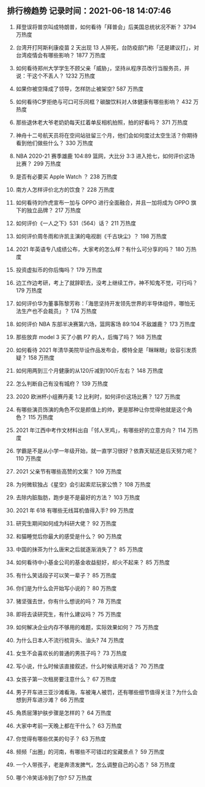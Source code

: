 
## 排行榜趋势 记录时间：2021-06-18 14:07:46
  
  1. 拜登误将普京叫成特朗普，如何看待「拜普会」后美国总统状况不断？ 3794 万热度
    
  2. 台湾开打阿斯利康疫苗 2 天出现 13 人猝死，台防疫部门称「还是建议打」，对台湾疫情会有哪些影响？ 1877 万热度
    
  3. 如何看待郑州大学学生不顾父亲「威胁」，坚持从程序员改行当服务员，并说：干这个不丢人？ 1232 万热度
    
  4. 如果你被空降成了领导，怎样防止被架空? 587 万热度
    
  5. 如何看待C罗拒绝与可口可乐同框？碳酸饮料对人体健康有哪些影响？ 432 万热度
    
  6. 那些退休老大爷老奶奶每天扛着单反相机拍照，拍的好看吗？ 371 万热度
    
  7. 神舟十二号航天员将在空间站驻留三个月，他们会如何度过太空生活？你期待看到他们做些什么？ 330 万热度
    
  8. NBA 2020-21 赛季雄鹿 104:89 篮网，大比分 3:3 进入抢七，如何评价这场比赛？ 299 万热度
    
  9. 是否有必要买 Apple Watch ？ 238 万热度
    
  10. 南方人怎样评价北方的饮食？ 228 万热度
    
  11. 如何看待刘作虎宣布一加与 OPPO 进行全面融合，并且一加将成为 OPPO 旗下的独立品牌？ 217 万热度
    
  12. 如何评价《一人之下》531（564）话？ 211 万热度
    
  13. 如何评价周冬雨和许凯主演的电视剧《千古玦尘》？ 198 万热度
    
  14. 2021 年英语专八成绩公布，大家考的怎么样？有什么可分享的吗？ 180 万热度
    
  15. 投资虚拟币的你后悔吗？ 179 万热度
    
  16. 边工作边考研，考上了就辞职去，没考上继续工作，神不知鬼不觉，可行吗？ 179 万热度
    
  17. 如何评价华为董事陈黎芳称：「海思坚持开发领先世界的半导体组件，哪怕无法生产也不会裁员」？ 174 万热度
    
  18. 如何评价 NBA 东部半决赛第六场，篮网客场 89:104 不敌雄鹿？ 173 万热度
    
  19. 那些放弃 model 3 买了小鹏 P7 的人，后悔了吗？ 168 万热度
    
  20. 如何看待 2021 年清华美院毕设作品发布会，模特全是「眯眯眼」妆容引发质疑？ 158 万热度
    
  21. 如何用两到三个月健康的从120斤减到100斤左右？ 148 万热度
    
  22. 怎么判断自己有没有城府？ 139 万热度
    
  23. 2020 欧洲杯小组赛丹麦 1:2 比利时，如何评价这场比赛？ 127 万热度
    
  24. 有哪些演员饰演的角色不仅是颜值上的帅，更是那种让你觉得他就是这个角色？ 115 万热度
    
  25. 2021 年江西中考作文材料出自「邻人烹鸡」，有哪些好的立意方向？ 114 万热度
    
  26. 学霸是不是从小学一年级开始，就一直学习很好？依靠天赋还是后天努力呢？ 110 万热度
    
  27. 2021 父亲节有哪些高赞的文案？ 109 万热度
    
  28. 为何微软独占《星空》会引起索尼玩家公愤？ 108 万热度
    
  29. 去除内脏脂肪，跑步是不是最好的方法？ 103 万热度
    
  30. 2021 年 618 有哪些无线耳机值得入手? 99 万热度
    
  31. 研究生期间如何成为科研大佬？ 92 万热度
    
  32. 和猫睡觉后你最大的感受是什么？ 90 万热度
    
  33. 中国的抹茶为什么唐宋之后就逐渐消失了？ 85 万热度
    
  34. 如何看待中小基金公司的基金收益挺好，却火不起来？ 85 万热度
    
  35. 有什么笑话段子可以笑一辈子？ 85 万热度
    
  36. 你们是为什么会开始写小说的？ 80 万热度
    
  37. 猪坚强去世，你有什么想说的吗？ 78 万热度
    
  38. 即将去读研究生，有什么建议吗？ 75 万热度
    
  39. 如何解决企业内存不够用的难题，实际效果如何？ 75 万热度
    
  40. 为什么日本人不流行梳背头、油头? 74 万热度
    
  41. 女生不会喜欢长的普通的男孩子吗？ 73 万热度
    
  42. 写小说，什么时候该直接叙述，什么时候该用对话？ 70 万热度
    
  43. 女孩子第一次租房要注意什么？ 67 万热度
    
  44. 男子开车进三亚沙滩看海，车被淹人被罚，还有哪些细节值得关注？为什么会想到开车进沙滩？ 66 万热度
    
  45. 角质层薄护肤步骤是怎样的？ 64 万热度
    
  46. 大家中考前一天晚上都在干什么？ 63 万热度
    
  47. 你觉得有哪些优美的句子？ 63 万热度
    
  48. 频频「出圈」的河南，有哪些不可错过的宝藏景点？ 59 万热度
    
  49. 一个人带孩子，老是奔溃发脾气，怎么调整自己的心态？ 58 万热度
    
  50. 哪个冷笑话冷到了你? 57 万热度
    